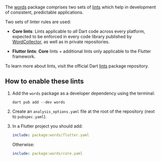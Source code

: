The [words](https://pub.dev/packages/words) package comprises two sets of [lints][rules] which help in development of consistent, predictable applications.

Two sets of linter rules are used:

* **Core lints**: Lints applicable to *all* Dart code across every platform, expected to be enforced in every code library published by [WordCollector][wordcollector], as well as in private repositories.

* **Flutter lints**: **Core** lints + additional lints only applicable to the Flutter framework.

To learn more about lints, visit the official Dart [lints](https://pub.dev/packages/lints) package repository.

## How to enable these lints

1. Add the `words` package as a developer dependency using the terminal:
  
    ```terminal
    dart pub add --dev words
    ```

2. Create an `analysis_options.yaml` file at the root of the repository (next to `pubspec.yaml`).

3. In a Flutter project you should add: 
  
    ```yaml
    include: package:words/flutter.yaml
    ```

    Otherwise:
  
    ```yaml
    include: package:words/core.yaml
    ```

[wordcollector]: https://github.com/wordcollector
[rules]: https://dart.dev/tools/linter-rules
